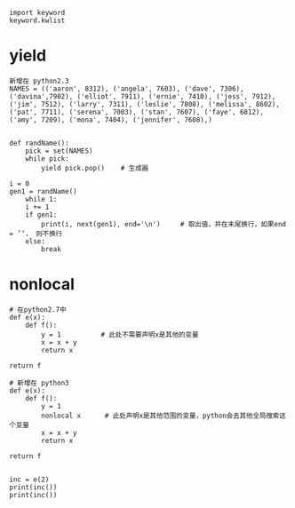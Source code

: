     import keyword
    keyword.kwlist
    
# yield
    新增在 python2.3
    NAMES = (('aaron', 8312), ('angela', 7603), ('dave', 7306), ('davina',7902), ('elliot', 7911), ('ernie', 7410), ('jess', 7912), ('jim', 7512), ('larry', 7311), ('leslie', 7808), ('melissa', 8602), ('pat', 7711), ('serena', 7003), ('stan', 7607), ('faye', 6812), ('amy', 7209), ('mona', 7404), ('jennifer', 7608),)


    def randName():
        pick = set(NAMES)
        while pick:
            yield pick.pop()    # 生成器

    i = 0
    gen1 = randName()
        while 1:
        i += 1
        if gen1:
            print(i, next(gen1), end='\n')     # 取出值，并在末尾换行，如果end = ’‘， 则不换行
        else:
            break

# nonlocal
    # 在python2.7中
    def e(x):
        def f():
            y = 1          # 此处不需要声明x是其他的变量
            x = x + y
            return x

    return f
    
    # 新增在 python3
    def e(x):
        def f():
            y = 1
            nonlocal x      # 此处声明x是其他范围的变量，python会去其他全局搜索这个变量
            x = x + y
            return x

    return f


    inc = e(2)
    print(inc())
    print(inc())